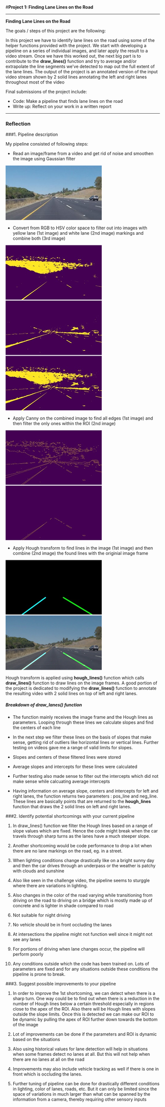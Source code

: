 #**Project 1: Finding Lane Lines on the Road** 

---

**Finding Lane Lines on the Road**

The goals / steps of this project are the following:

In this project we have to identify lane lines on the road using some of the helper functions provided with the project. We start with developing a pipeline on a series of individual images, and later apply the result to a video stream. Once we have this worked out, the next big part is to contribute to the **draw\_lines()** function and try to average and/or extrapolate the line segments we've detected to map out the full extent of the lane lines. The output of the project is an annotated version of the input video stream shown by 2 solid lines annotating the left and right lanes throughout most of the video

Final submissions of the project include:

* Code: Make a pipeline that finds lane lines on the road
* Write up: Reflect on your work in a written report


[//]: # (Image References)

[image1]: ./examples/grayscale.jpg "Grayscale"
[image2]: ./examples/image2.jpg "Image"
[image3]: ./examples/Y_img.jpg "Yellow image"
[image4]: ./examples/W_img.jpg "White image"
[image5]: ./examples/combined.jpg "Combined image"
[image6]: ./examples/canny.jpg "Canny"
[image7]: ./examples/canny_ROI.jpg "Canny ROI"
[image8]: ./examples/line_image.jpg "Line Image"
[image9]: ./examples/final_image.jpg "Final Image"

---

### Reflection

###1. Pipeline description

My pipeline consisted of following steps:

* Read an image/frame from a video and get rid of noise and smoothen the image using Gaussian filter

![alt text][image2]

* Convert from RGB to HSV color space to filter out into images with yellow lane (1st image) and white lane (2nd image) markings and combine both (3rd image)

![alt text][image3] ![alt text][image4] ![alt text][image5]

* Apply Canny on the combined image to find all edges (1st image) and then filter the only ones within the ROI (2nd image)

![alt text][image6] ![alt text][image7]

* Apply Hough transform to find lines in the image (1st image) and then combine (2nd image) the found lines with the originial image frame

![alt text][image8] ![alt text][image9]

Hough transform is applied using **hough\_lines()** function which calls **draw\_lines()** function to draw lines on the image frames. A good portion of the project is dedicated to modifying the **draw\_lines()** function to annotate the resulting video with 2 solid lines on top of left and right lanes.

##### Breakdown of draw\_lanes() function

* The function mainly receives the image frame and the Hough lines as parameters. Looping through these lines we calculate slopes and find the centers of each line

* In the next step we filter these lines on the basis of slopes that make sense, getting rid of outliers like horizontal lines or vertical lines. Further testing on videos gave me a range of valid limits for slopes.

* Slopes and centers of these filtered lines were stored 

* Average slopes and intercepts for these lines were calculated

* Further testing also made sense to filter out the intercepts which did not make sense while calcuating average intercepts

* Having information on average slope, centers and intercepts for left and right lanes, the function returns two parameters : pos_line and neg_line. These lines are basically points that are returned to the **hough\_lines** function that draws the 2 solid lines on left and right lanes.


###2. Identify potential shortcomings with your current pipeline

1. In draw\_lines() function we filter the Hough lines based on a range of slope values which are fixed. Hence the code might break when the car travels through sharp turns as the lanes have a much steeper slope.

2. Another shortcoming would be code performance to drop a lot when there are no lane markings on the road, eg. in a street. 

3. When lighting conditions change drastically like on a bright sunny day and then the car drives through an underpass or the weather is patchy with clouds and sunshine

4. Also like seen in the challenge video, the pipeline seems to sturggle where there are variations in lighting. 

5. Also changes in the color of the road varying while transitioning from driving on the road to driving on a bridge which is mostly made up of concrete and is lighter in shade compared to road

6. Not suitable for night driving

7. No vehicle should be in front occluding the lanes

8. At intersections the pipeline might not function well since it might not see any lanes

9. For portions of driving when lane changes occur, the pipeline will perform poorly

10. Any conditions outside which the code has been trained on. Lots of parameters are fixed and for any situations outside these conditions the pipeline is prone to break.

###3. Suggest possible improvements to your pipeline

1. In order to improve the 1st shortcoming, we can detect when there is a sharp turn. One way could be to find out when there is a reduction in the number of Hough lines below a certain threshold especially in regions close to the apex of the ROI. Also there will be Hough lines with slopes outside the slope limits. Once this is detected we can make our ROI to be dynamic by pulling the apex of ROI further down towards the bottom of the image

2. Lot of improvements can be done if the parameters and ROI is dynamic based on the situations

3. Also using historical values for lane detection will help in situations when some frames detect no lanes at all. But this will not help when there are no lanes at all on the road

4. Improvements may also include vehicle tracking as well if there is one in front which is occluding the lanes.

5. Further tuning of pipeline can be done for drastically different conditions in lighting, color of lanes, roads, etc. But it can only be limited since the space of variations in much larger than what can be spanned by the information from a camera, thereby requiring other sensory inputs